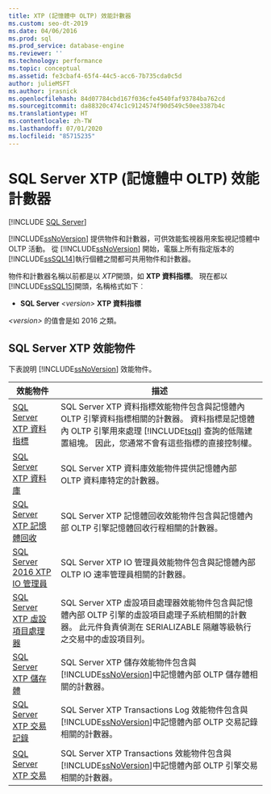 ```yaml
---
title: XTP (記憶體中 OLTP) 效能計數器
ms.custom: seo-dt-2019
ms.date: 04/06/2016
ms.prod: sql
ms.prod_service: database-engine
ms.reviewer: ''
ms.technology: performance
ms.topic: conceptual
ms.assetid: fe3cbaf4-65f4-44c5-acc6-7b735cda0c5d
author: julieMSFT
ms.author: jrasnick
ms.openlocfilehash: 84d07784cbd167f036cfe4540faf93784ba762cd
ms.sourcegitcommit: da88320c474c1c9124574f90d549c50ee3387b4c
ms.translationtype: HT
ms.contentlocale: zh-TW
ms.lasthandoff: 07/01/2020
ms.locfileid: "85715235"
---
```

# <a name="sql-server-xtp-in-memory-oltp-performance-counters"></a>SQL Server XTP (記憶體中 OLTP) 效能計數器
 [!INCLUDE [SQL Server](../../includes/applies-to-version/sqlserver.md)]

  [!INCLUDE[ssNoVersion](../../includes/ssnoversion-md.md)] 提供物件和計數器，可供效能監視器用來監視記憶體中 OLTP 活動。 從 [!INCLUDE[ssNoVersion](../../includes/ssnoversion-md.md)] 開始，電腦上所有指定版本的 [!INCLUDE[ssSQL14](../../includes/sssql14-md.md)]執行個體之間都可共用物件和計數器。  
  
 物件和計數器名稱以前都是以 *XTP*開頭，如 **XTP 資料指標**。 現在都以 [!INCLUDE[ssSQL15](../../includes/sssql15-md.md)]開頭，名稱格式如下︰  
  
-   **SQL Server** *\<version>* **XTP 資料指標**  
  
 *\<version>* 的值會是如 2016 之類。  
  
##  <a name="sql-server-xtp-performance-objects"></a><a name="SQLServerPOs"></a> SQL Server XTP 效能物件  
 下表說明 [!INCLUDE[ssNoVersion](../../includes/ssnoversion-md.md)] 效能物件。  
  
|效能物件|描述|  
|------------------------|-----------------|  
|[SQL Server XTP 資料指標](../../relational-databases/performance-monitor/sql-server-xtp-cursors.md)|SQL Server XTP 資料指標效能物件包含與記憶體內 OLTP 引擎資料指標相關的計數器。 資料指標是記憶體內 OLTP 引擎用來處理 [!INCLUDE[tsql](../../includes/tsql-md.md)] 查詢的低階建置組塊。 因此，您通常不會有這些指標的直接控制權。|  
|[SQL Server XTP 資料庫](../../relational-databases/performance-monitor/sql-server-xtp-databases.md)|SQL Server XTP 資料庫效能物件提供記憶體內部 OLTP 資料庫特定的計數器。|  
|[SQL Server XTP 記憶體回收](../../relational-databases/performance-monitor/sql-server-xtp-garbage-collection.md)|SQL Server XTP 記憶體回收效能物件包含與記憶體內部 OLTP 引擎記憶體回收行程相關的計數器。|  
|[SQL Server 2016 XTP IO 管理員](../../relational-databases/performance-monitor/sql-server-xtp-io-governor.md)|SQL Server XTP IO 管理員效能物件包含與記憶體內部 OLTP IO 速率管理員相關的計數器。|
|[SQL Server XTP 虛設項目處理器](../../relational-databases/performance-monitor/sql-server-xtp-phantom-processor.md)|SQL Server XTP 虛設項目處理器效能物件包含與記憶體內部 OLTP 引擎的虛設項目處理子系統相關的計數器。 此元件負責偵測在 SERIALIZABLE 隔離等級執行之交易中的虛設項目列。|  
|[SQL Server XTP 儲存體](../../relational-databases/performance-monitor/sql-server-xtp-storage.md)|SQL Server XTP 儲存效能物件包含與 [!INCLUDE[ssNoVersion](../../includes/ssnoversion-md.md)]中記憶體內部 OLTP 儲存體相關的計數器。|  
|[SQL Server XTP 交易記錄](../../relational-databases/performance-monitor/sql-server-xtp-transaction-log.md)|SQL Server XTP Transactions Log 效能物件包含與 [!INCLUDE[ssNoVersion](../../includes/ssnoversion-md.md)]中記憶體內部 OLTP 交易記錄相關的計數器。|  
|[SQL Server XTP 交易](../../relational-databases/performance-monitor/sql-server-xtp-transactions.md)|SQL Server XTP Transactions 效能物件包含與 [!INCLUDE[ssNoVersion](../../includes/ssnoversion-md.md)]中記憶體內部 OLTP 引擎交易相關的計數器。|  
  
  
